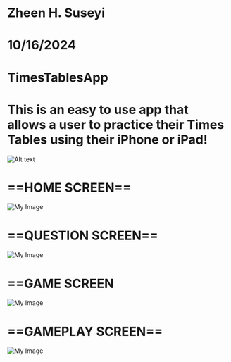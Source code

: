 # Zheen H. Suseyi
# 10/16/2024
# TimesTablesApp
# This is an easy to use app that allows a user to practice their Times Tables using their iPhone or iPad! 

![Alt text](https://github.com/zheensuseyi/TimeTablesApp/blob/main/compressthis-ezgif.com-optimize.gif
)



# ==HOME SCREEN==
![My Image](https://github.com/zheensuseyi/TimesTablesApp/blob/main/timestableappSS/HomeScreen.png)
# ==QUESTION SCREEN==
![My Image](https://github.com/zheensuseyi/TimesTablesApp/blob/main/timestableappSS/QuestionScreen.png)
# ==GAME SCREEN
![My Image](https://github.com/zheensuseyi/TimesTablesApp/blob/main/timestableappSS/GameScreen.png)
# ==GAMEPLAY SCREEN==
![My Image](https://github.com/zheensuseyi/TimesTablesApp/blob/main/timestableappSS/GamePlayScreen.png)


